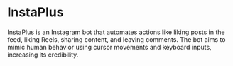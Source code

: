 # InstaPlus
InstaPlus is an Instagram bot that automates actions like liking posts in the feed, liking Reels, sharing content, and leaving comments. The bot aims to mimic human behavior using cursor movements and keyboard inputs, increasing its credibility.